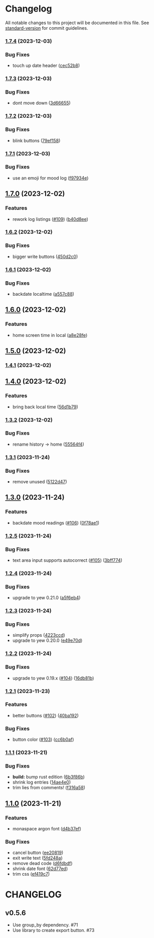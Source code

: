 # Changelog

All notable changes to this project will be documented in this file. See [standard-version](https://github.com/conventional-changelog/standard-version) for commit guidelines.

### [1.7.4](https://github.com/Terkwood/equanimity/compare/v1.7.3...v1.7.4) (2023-12-03)


### Bug Fixes

* touch up date header ([cec52b8](https://github.com/Terkwood/equanimity/commit/cec52b8c7712e4bc0a8419ceee83ee220cfabed6))

### [1.7.3](https://github.com/Terkwood/equanimity/compare/v1.7.2...v1.7.3) (2023-12-03)


### Bug Fixes

* dont move down ([3d66655](https://github.com/Terkwood/equanimity/commit/3d6665509764b6c3ca1d8f09f958f6f11c1c57f9))

### [1.7.2](https://github.com/Terkwood/equanimity/compare/v1.7.1...v1.7.2) (2023-12-03)


### Bug Fixes

* blink buttons ([79ef158](https://github.com/Terkwood/equanimity/commit/79ef158fa351fd460f6bd627f62a979885493f47))

### [1.7.1](https://github.com/Terkwood/equanimity/compare/v1.7.0...v1.7.1) (2023-12-03)


### Bug Fixes

* use an emoji for mood log ([f97934e](https://github.com/Terkwood/equanimity/commit/f97934e1b823f2ede3a8bfb06677bf4012ca2982))

## [1.7.0](https://github.com/Terkwood/equanimity/compare/v1.6.2...v1.7.0) (2023-12-02)


### Features

* rework log listings ([#109](https://github.com/Terkwood/equanimity/issues/109)) ([b40d8ee](https://github.com/Terkwood/equanimity/commit/b40d8ee9c1aa4fecf5720efa228eb7a70af83986))

### [1.6.2](https://github.com/Terkwood/equanimity/compare/v1.6.1...v1.6.2) (2023-12-02)


### Bug Fixes

* bigger write buttons ([450d2c0](https://github.com/Terkwood/equanimity/commit/450d2c089fa88a66462c19e3879abdb5d4f78970))

### [1.6.1](https://github.com/Terkwood/equanimity/compare/v1.6.0...v1.6.1) (2023-12-02)


### Bug Fixes

* backdate localtime ([a557c88](https://github.com/Terkwood/equanimity/commit/a557c8810204a3166e9a10a8ee5cb529307ff7c1))

## [1.6.0](https://github.com/Terkwood/equanimity/compare/v1.5.0...v1.6.0) (2023-12-02)


### Features

* home screen time in local ([a8e28fe](https://github.com/Terkwood/equanimity/commit/a8e28fee6251457bb0a73b3bf54df1bcdd63d75b))

## [1.5.0](https://github.com/Terkwood/equanimity/compare/v1.4.1...v1.5.0) (2023-12-02)

### [1.4.1](https://github.com/Terkwood/equanimity/compare/v1.4.0...v1.4.1) (2023-12-02)

## [1.4.0](https://github.com/Terkwood/equanimity/compare/v1.3.2...v1.4.0) (2023-12-02)


### Features

* bring back local time ([56d1b79](https://github.com/Terkwood/equanimity/commit/56d1b79aa0fcd1740966465bbf88285caf026e07))

### [1.3.2](https://github.com/Terkwood/equanimity/compare/v1.3.1...v1.3.2) (2023-12-02)


### Bug Fixes

* rename history -> home ([55564f4](https://github.com/Terkwood/equanimity/commit/55564f4d8eda2937af9ef20e7eded2336dc82f19))

### [1.3.1](https://github.com/Terkwood/equanimity/compare/v1.3.0...v1.3.1) (2023-11-24)


### Bug Fixes

* remove unused ([5122d47](https://github.com/Terkwood/equanimity/commit/5122d470013951d79f139dd0d8a3349f742a9e4b))

## [1.3.0](https://github.com/Terkwood/equanimity/compare/v1.2.5...v1.3.0) (2023-11-24)


### Features

* backdate mood readings ([#106](https://github.com/Terkwood/equanimity/issues/106)) ([0f78ae1](https://github.com/Terkwood/equanimity/commit/0f78ae10c369a3c3b552dd0b9758f89dd1a8c576))

### [1.2.5](https://github.com/Terkwood/equanimity/compare/v1.2.4...v1.2.5) (2023-11-24)


### Bug Fixes

* text area input supports autocorrect ([#105](https://github.com/Terkwood/equanimity/issues/105)) ([3bff774](https://github.com/Terkwood/equanimity/commit/3bff77492d8eabec074a06bb6883e4c23ec08203))

### [1.2.4](https://github.com/Terkwood/equanimity/compare/v1.2.3...v1.2.4) (2023-11-24)


### Bug Fixes

* upgrade to yew 0.21.0 ([a5f6eb4](https://github.com/Terkwood/equanimity/commit/a5f6eb4bae9a1747a3661b9108a4825006233f02))

### [1.2.3](https://github.com/Terkwood/equanimity/compare/v1.2.2...v1.2.3) (2023-11-24)


### Bug Fixes

* simplify props ([4223ccd](https://github.com/Terkwood/equanimity/commit/4223ccde0f5ce15e0c832fc26b3eb40c34b5a9f2))
* upgrade to yew 0.20.0 ([e49e70d](https://github.com/Terkwood/equanimity/commit/e49e70dd394aea697300e8b4618159604c43992b))

### [1.2.2](https://github.com/Terkwood/equanimity/compare/v1.2.1...v1.2.2) (2023-11-24)


### Bug Fixes

* upgrade to yew 0.19.x ([#104](https://github.com/Terkwood/equanimity/issues/104)) ([16db81b](https://github.com/Terkwood/equanimity/commit/16db81b8b4d520f18541884a5fc708992dc28724))

### [1.2.1](https://github.com/Terkwood/equanimity/compare/v1.1.1...v1.2.1) (2023-11-23)


### Features

* better buttons ([#102](https://github.com/Terkwood/equanimity/issues/102)) ([40ba192](https://github.com/Terkwood/equanimity/commit/40ba1920e9bb52086f6c578e2046be89167e9c5c))


### Bug Fixes

* button color ([#103](https://github.com/Terkwood/equanimity/issues/103)) ([cc6b0af](https://github.com/Terkwood/equanimity/commit/cc6b0afeda045fb750c9c8c995b4ecdbc5954689))

### [1.1.1](https://github.com/Terkwood/equanimity/compare/v1.1.0...v1.1.1) (2023-11-21)


### Bug Fixes

* **build:** bump rust edition ([6b3f86b](https://github.com/Terkwood/equanimity/commit/6b3f86be8d57fd750d5943d282ee956ddb5d9572))
* shrink log entries ([14ae4e0](https://github.com/Terkwood/equanimity/commit/14ae4e0f251ef667194764ee99cb429d01243790))
* trim lies from comments! ([f316a58](https://github.com/Terkwood/equanimity/commit/f316a58648c4eaa9e73e49e54b40a0c020d9b4b6))

## [1.1.0](https://github.com/Terkwood/equanimity/compare/v1.0.0...v1.1.0) (2023-11-21)


### Features

* monaspace argon font ([d4b37ef](https://github.com/Terkwood/equanimity/commit/d4b37ef374e2ff366098d393021f9593feb588a7))


### Bug Fixes

* cancel button ([ee20819](https://github.com/Terkwood/equanimity/commit/ee208199a37b4793f807b618b9b6d0a8e7fe1f43))
* exit write text ([5fd248a](https://github.com/Terkwood/equanimity/commit/5fd248a46be283342f98d277ea5ae858fd6a9ff4))
* remove dead code ([d6fdbdf](https://github.com/Terkwood/equanimity/commit/d6fdbdf6bef0c211a70a13467224b14da27bf031))
* shrink date font ([62d77ed](https://github.com/Terkwood/equanimity/commit/62d77edd97b2104874e74f0288fd12e9ab6cac93))
* trim css ([ef419c7](https://github.com/Terkwood/equanimity/commit/ef419c7a8e8c0211e8a9dd089ef95f0bc9999d6f))

# CHANGELOG

## v0.5.6

- Use group_by dependency. #71
- Use library to create export button. #73
